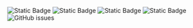 ![Static Badge](https://img.shields.io/badge/blacklists-60-000000) ![Static Badge](https://img.shields.io/badge/blacklisted-2669497-cc0000) ![Static Badge](https://img.shields.io/badge/whitelisted-2244-00CC00) ![Static Badge](https://img.shields.io/badge/streaming_blacklist-28107-000000) ![GitHub issues](https://img.shields.io/github/issues/fabriziosalmi/blacklists)
